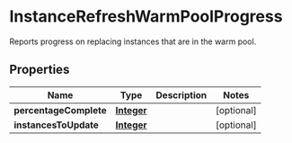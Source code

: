 

# InstanceRefreshWarmPoolProgress

Reports progress on replacing instances that are in the warm pool.

## Properties

| Name | Type | Description | Notes |
|------------ | ------------- | ------------- | -------------|
|**percentageComplete** | [**Integer**](Integer.md) |  |  [optional] |
|**instancesToUpdate** | [**Integer**](Integer.md) |  |  [optional] |



